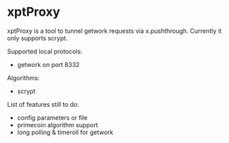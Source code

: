 xptProxy
========

xptProxy is a tool to tunnel getwork requests via x.pushthrough. Currently it only supports scrypt.

Supported local protocols:
* getwork on port 8332

Algorithms:
* scrypt

List of features still to do:
* config parameters or file
* primecoin algorithm support
* long polling & timeroll for getwork